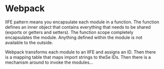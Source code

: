 # Webpack

IIFE pattern means you encapsulate each module in a function. The function
defines an inner object that contains everything that needs to be shared
(exports or getters and setters). The function scope completely encapsulates the
module. Anything defined within the module is not available to the outside.

Webpack transforms each module to an IIFE and assigns an ID. Then there is a
mapping table that maps import strings to theSe IDs. Then there is a mechanism
around to invoke the modules...
